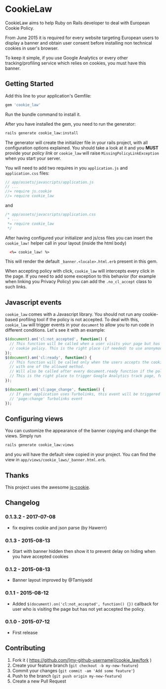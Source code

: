 # CookieLaw

CookieLaw aims to help Ruby on Rails developer to deal with European Cookie Policy.

From June 2015 it is required for every website targeting European users to display a banner and obtain user consent before installing non technical cookies in user's browser.

To keep it simple, if you use Google Analytics or every other tracking/profiling service which relies on cookies, you must have this banner.

## Getting Started

Add this line to your application's Gemfile:

```ruby
gem 'cookie_law'
```

Run the bundle command to install it.

After you have installed the gem, you need to run the generator:

```sh
rails generate cookie_law:install
```

The generator will create the initializer file in your rails project,
with all configuration options explained. You should take a look at it
and you **MUST** provide your *policy link* or `cookie_law` will raise
`MissingPolicyLinkException` when you start your server.

You will need to add two requires in you `application.js` and `application.css` files:

```javascript
// app/assets/javascripts/application.js
// ...
//= require js.cookie
//= require cookie_law
```

and

```css
/* app/assets/javacsripts/application.css
 * ...
 *= require cookie_law
 */
```

After having configured your initializer and js/css files you can insert the `cookie_law!`
helper call in your layout (inside the html body)

```html
  <%= cookie_law! %>
```

This will render the default `_banner.<locale>.html.erb` present in this gem.

When accepting policy with click, `cookie_law` will intercepts every click in the page. If you need to
add some exception to this behavior (for example when linking you Privacy Policy) you can add the
`.no_cl_accept` class to such links.

## Javascript events

`cookie_law` comes with a Javascript library. You should not run any cookie-based profiling tool
if the policy is not accepted. To deal with this, `cookie_law` will trigger events in your `document`
to allow you to run code in different conditions. Let's see it with an example:

```javascript
$(document).on('cl:not_accepted', function() {
  // This function will be called when a user visits your page but has not accepted
  // cookie policy. This is the right place (if needed) to use anonymous tracking/profiling system
});
$(document).on('cl:ready', function() {
  // This function will be called only when the users accepts the cookie policy
  // with one of the allowed method.
  // Will also be called after every document.ready function if the policy has been accepted.
  // This is the right place to trigger Google Analytics track page, for example
});

$(document).on('cl:page_change', function() {
  // If your application uses Turbolinks, this event will be triggered after every
  // 'page:change' Turbolinks event
});
```

## Configuring views

You can customize the appearance of the banner copying and change the views.
Simply run

```sh
rails generate cookie_law:views
```

and you will have the default view copied in your project. You can find the view in `app/views/cookie_laws/_banner.html.erb`.

## Thanks

This project uses the awesome [js-cookie](https://github.com/js-cookie/js-cookie).

## Changelog

### 0.1.3.2 - 2017-07-08

* fix expires cookie and json parse (by Hawerrr)

### 0.1.3 - 2015-08-13

* Start with banner hidden then show it to prevent delay on hiding when you have accepted cookies

### 0.1.2 - 2015-08-13

* Banner layout improved by @Tamiyadd

### 0.1.1 - 2015-08-12

* Added `$(document).on('cl:not_accepted', function() {})` callback for user who is visiting the page but has not yet accepted the policy.

### 0.1.0 - 2015-07-12

* First release

## Contributing

1. Fork it ( https://github.com/[my-github-username]/cookie_law/fork )
2. Create your feature branch (`git checkout -b my-new-feature`)
3. Commit your changes (`git commit -am 'Add some feature'`)
4. Push to the branch (`git push origin my-new-feature`)
5. Create a new Pull Request
